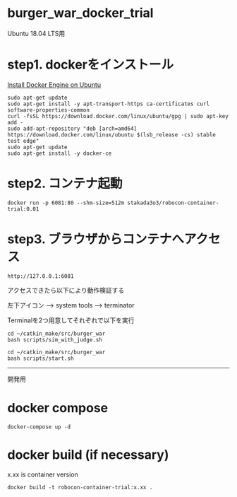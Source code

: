 # burger_war_docker_trial

Ubuntu 18.04 LTS用

# step1. dockerをインストール

[Install Docker Engine on Ubuntu](https://docs.docker.com/engine/install/ubuntu/)

```
sudo apt-get update
sudo apt-get install -y apt-transport-https ca-certificates curl software-properties-common
curl -fsSL https://download.docker.com/linux/ubuntu/gpg | sudo apt-key add -
sudo add-apt-repository "deb [arch=amd64] https://download.docker.com/linux/ubuntu $(lsb_release -cs) stable test edge"
sudo apt-get update
sudo apt-get install -y docker-ce
```

# step2. コンテナ起動

```
docker run -p 6081:80 --shm-size=512m stakada3o3/robocon-container-trial:0.01
```

# step3. ブラウザからコンテナへアクセス

```
http://127.0.0.1:6081
```

アクセスできたら以下により動作検証する

左下アイコン --> system tools --> terminator

Terminalを2つ用意してそれぞれで以下を実行

```
cd ~/catkin_make/src/burger_war
bash scripts/sim_with_judge.sh
```

```
cd ~/catkin_make/src/burger_war
bash scripts/start.sh
```

---
開発用

# docker compose

```
docker-compose up -d
```

# docker build (if necessary)

x.xx is container version

```
docker build -t robocon-container-trial:x.xx .
```
